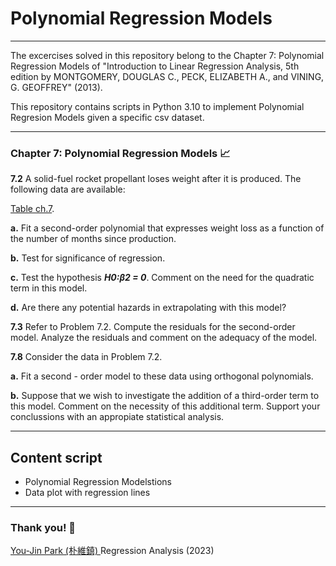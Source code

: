 # Polynomial Regression Models 

---

The excercises solved in this repository belong to the Chapter 7: Polynomial Regression Models of "Introduction to Linear Regression Analysis, 5th edition by MONTGOMERY, DOUGLAS C., PECK, ELIZABETH A., and VINING, G. GEOFFREY" (2013). 

This repository contains scripts in Python 3.10 to implement Polynomial Regresion Models given a specific csv dataset.

---

### Chapter 7: Polynomial Regression Models :chart_with_upwards_trend: 

**7.2** A solid-fuel rocket propellant loses weight after it is produced. The following data are available:

[Table ch.7](https://raw.githubusercontent.com/ramirezramiro/linear-reg/main/Polynomial%20Regression%20Models%20(ch.7)/dataset/ch7-p2.csv).

**a.** Fit a second-order polynomial that expresses weight loss as a function of the number of months since production. 

**b.** Test for significance of regression.

**c.** Test the hypothesis ***H0:β2 = 0***. Comment on the need for the quadratic term in this model.

**d.** Are there any potential hazards in extrapolating with this model?

**7.3** Refer to Problem 7.2. Compute the residuals for the second-order model. Analyze the residuals and comment on the adequacy of the model.

**7.8** Consider the data in Problem 7.2.

**a.** Fit a second - order model to these data using orthogonal polynomials.

**b.** Suppose that we wish to investigate the addition of a third-order term to this model. Comment on the necessity of this additional term. Support your conclussions with an appropiate statistical analysis.

---

## Content script

- Polynomial Regression Modelstions
- Data plot with regression lines


---

### Thank you! :turtle: 

[You-Jin Park (朴維鎮) ](https://orcid.org/0000-0002-1006-5380) Regression Analysis (2023)